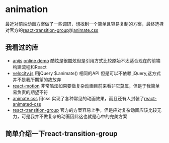 # animation

最近对前端动画方案做了一些调研，想找到一个简单且容易复制的方案，最终选择对官方的[react-transition-group](http://reactcommunity.org/react-transition-group/css-transition)加[animate.css](https://daneden.github.io/animate.css/)

## 我看过的库

- [anijs](https://daneden.github.io/animate.css/) [online demo](https://codepen.io/darielnoel/pen/trnzk?editors=1000) 酷炫是很酷炫但是引用方式比较原始不太适合现在的前端构建流程和React
- [velocity.js](http://velocityjs.org/) 用jQuery $.animate() 相同的API 但是可以不依赖 jQuery,这方式并不是我所期望的故放弃
- [react-motion](https://github.com/chenglou/react-motion) 非常酷炫如果要做复杂动画目前来看非它莫属，但是于我简单易负责的期望不符
- [animate.css](https://daneden.github.io/animate.css/) 用css 实现了各种常见的动画效果，而且还有人封装了[react-animated-css](https://github.com/digital-flowers/react-animated-css)
- [react-transition-group](http://reactcommunity.org/react-transition-group/css-transition) 官方的方案容易上手，但是应对复杂动画应该比较无力，可是我并不做复杂的动画因此这也就是心中的完美方案
  

## 简单介绍一下react-transition-group


